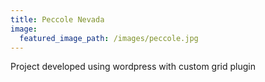 ```yaml
---
title: Peccole Nevada
image:
  featured_image_path: /images/peccole.jpg
---
```



Project developed using wordpress with custom grid plugin